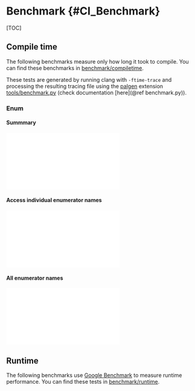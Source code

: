 # Benchmark {#CI_Benchmark}

[TOC]

## Compile time
The following benchmarks measure only how long it took to compile. You can find these benchmarks in [benchmark/compiletime](https://github.com/Tsche/repr/tree/master/benchmark/compiletime).

These tests are generated by running clang with `-ftime-trace` and processing the resulting tracing file using the [palgen](https://github.com/palliate/palgen) extension [tools/benchmark.py](https://github.com/Tsche/repr/tree/master/tools/benchmark.py) (check documentation [here](@ref benchmark.py)). 

### Enum
#### Summmary
![frappe-chart summary](enum/librepr::enum_names<Foo>.json)

#### Access individual enumerator names
![frappe-chart enum_name](benchmark/enum/librepr::enum_name<Foo>.json)

#### All enumerator names
![frappe-chart enum_names](benchmark/enum/librepr::enum_names<Foo>.json)

## Runtime
The following benchmarks use [Google Benchmark](https://github.com/google/benchmark/) to measure runtime performance. You can find these tests in [benchmark/runtime](https://github.com/Tsche/repr/tree/master/benchmark/runtime).